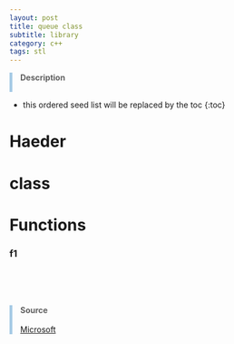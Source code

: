 ```yaml
---
layout: post
title: queue class
subtitle: library
category: c++
tags: stl
---
```

<style>
blockquote {
  margin-left: 0px;
  border-left: 5px solid #A6CAE5;
}
.a {
  color: rgb(166,202,229);
  text-decoration-color : rgb(166,202,229);
}
</style>

> **Description** <br><br>
>

* this ordered seed list will be replaced by the toc
{:toc}
# Haeder

# class

# Functions

### f1

<br><br><br>
> **Source**<br><br>
> [Microsoft]()